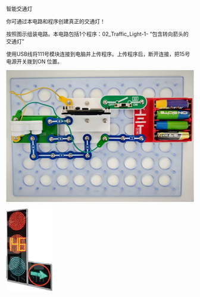 智能交通灯

你可通过本电路和程序创建真正的交通灯！

按照图示组装电路。本电路包括1个程序：02_Traffic_Light-1- “包含转向箭头的交通灯”

使用USB线将111号模块连接到电脑并上传程序。上传程序后，断开连接，把15号电源开关拨到ON
位置。

![](054p1.jpg)

![](054p2.png)